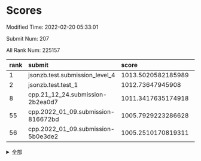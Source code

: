 # Scores

Modified Time: 2022-02-20 05:33:01

Submit Num: 207

All Rank Num: 225157

| rank |               submit               |       score        |       sigma        | pk_num |
| :--- | :--------------------------------- | :----------------- | :----------------- | :----- |
| 1    | jsonzb.test.submission_level_4     | 1013.5020582185989 | 0.7971998794938993 | 4347   |
| 2    | jsonzb.test.test_1                 | 1012.73647945908   | 0.8165391123709015 | 4350   |
| 8    | cpp.21_12_24.submission-2b2ea0d7   | 1011.3417635174918 | 0.7867511611816035 | 4355   |
| 55   | cpp.2022_01_09.submission-816672bd | 1005.7929223286628 | 0.7180972152373432 | 4345   |
| 56   | cpp.2022_01_09.submission-5b0e3de2 | 1005.2510170819311 | 0.7193244289812183 | 4353   |


<details>
<summary>全部</summary>

| rank |                 submit                 |       score        |       sigma        | pk_num |
| :--- | :------------------------------------- | :----------------- | :----------------- | :----- |
| 1    | jsonzb.test.submission_level_4         | 1013.5020582185989 | 0.7971998794938993 | 4347   |
| 2    | jsonzb.test.test_1                     | 1012.73647945908   | 0.8165391123709015 | 4350   |
| 3    | gobigger.level_3.submission_level_3_33 | 1011.6472184115041 | 0.787907653288464  | 4349   |
| 4    | gobigger.level_3.submission_level_3_36 | 1011.5520883136326 | 0.7681936282871026 | 4354   |
| 5    | gobigger.level_3.submission_level_3_47 | 1011.528971535867  | 0.7938221916020429 | 4349   |
| 6    | gobigger.level_3.submission_level_3_49 | 1011.4695429363125 | 0.7637692093705719 | 4349   |
| 7    | gobigger.level_3.submission_level_3_1  | 1011.4107734372999 | 0.7542304137688541 | 4347   |
| 8    | cpp.21_12_24.submission-2b2ea0d7       | 1011.3417635174918 | 0.7867511611816035 | 4355   |
| 9    | gobigger.level_3.submission_level_3_42 | 1011.332358325897  | 0.773391027573545  | 4346   |
| 10   | gobigger.level_3.submission_level_3_2  | 1011.2210029659424 | 0.7816613219193177 | 4357   |
| 11   | gobigger.level_3.submission_level_3_7  | 1011.092364629012  | 0.7850382958374102 | 4351   |
| 12   | gobigger.level_3.submission_level_3_8  | 1010.9363548153294 | 0.7694002401864615 | 4350   |
| 13   | gobigger.level_3.submission_level_3_22 | 1010.8242772450789 | 0.7522134761005365 | 4353   |
| 14   | gobigger.level_3.submission_level_3_41 | 1010.6840862028093 | 0.7702069754206167 | 4354   |
| 15   | gobigger.level_3.submission_level_3_35 | 1010.523756805671  | 0.7684185257535143 | 4351   |
| 16   | gobigger.level_3.submission_level_3_37 | 1010.5058220670207 | 0.7676095663519118 | 4347   |
| 17   | gobigger.level_3.submission_level_3_10 | 1010.5030888792277 | 0.7532618664092807 | 4345   |
| 18   | gobigger.level_3.submission_level_3_48 | 1010.4642207096282 | 0.7675454306837901 | 4352   |
| 19   | gobigger.level_3.submission_level_3_38 | 1010.4219390754305 | 0.7453240705463318 | 4354   |
| 20   | gobigger.level_3.submission_level_3_25 | 1010.3161792076497 | 0.7538329205160798 | 4356   |
| 21   | gobigger.level_3.submission_level_3_23 | 1010.2647380031799 | 0.7629990991372301 | 4349   |
| 22   | gobigger.level_3.submission_level_3_40 | 1010.2222264171226 | 0.754295788963703  | 4354   |
| 23   | gobigger.level_3.submission_level_3_6  | 1010.1949281713507 | 0.7647174459913936 | 4354   |
| 24   | gobigger.level_3.submission_level_3_39 | 1010.1242271501955 | 0.769206635658664  | 4352   |
| 25   | gobigger.level_3.submission_level_3_4  | 1009.9938067694509 | 0.7631049272860457 | 4353   |
| 26   | gobigger.level_3.submission_level_3_16 | 1009.9663904215608 | 0.7663965196312624 | 4345   |
| 27   | gobigger.level_3.submission_level_3_3  | 1009.9508271009248 | 0.7639869947990274 | 4349   |
| 28   | gobigger.level_3.submission_level_3_9  | 1009.8893432272274 | 0.753024735258058  | 4352   |
| 29   | gobigger.level_3.submission_level_3_12 | 1009.8816604355417 | 0.7451912699797666 | 4348   |
| 30   | gobigger.level_3.submission_level_3_24 | 1009.8551762632276 | 0.7682421753059304 | 4348   |
| 31   | gobigger.level_3.submission_level_3_44 | 1009.7270768520074 | 0.7564607267595207 | 4351   |
| 32   | gobigger.level_3.submission_level_3_14 | 1009.6869932021629 | 0.7635333734444393 | 4352   |
| 33   | gobigger.level_3.submission_level_3_11 | 1009.6388189873524 | 0.7440445146931919 | 4351   |
| 34   | gobigger.level_3.submission_level_3_17 | 1009.6264632345553 | 0.7412542941058956 | 4350   |
| 35   | gobigger.level_3.submission_level_3_21 | 1009.5927154304728 | 0.7580443965383611 | 4351   |
| 36   | gobigger.level_3.submission_level_3_32 | 1009.5797377983147 | 0.7477948826191821 | 4354   |
| 37   | gobigger.level_3.submission_level_3_5  | 1009.5343102032385 | 0.7467027554459204 | 4353   |
| 38   | gobigger.level_3.submission_level_3_28 | 1009.5000398259576 | 0.7619620079192113 | 4342   |
| 39   | gobigger.level_3.submission_level_3_27 | 1009.4912135337173 | 0.7615986982612905 | 4357   |
| 40   | gobigger.level_3.submission_level_3_15 | 1009.4726318774799 | 0.7414448424982136 | 4347   |
| 41   | gobigger.level_3.submission_level_3_18 | 1009.4418091691194 | 0.7600747715623091 | 4351   |
| 42   | gobigger.level_3.submission_level_3_31 | 1009.3470451735625 | 0.7464541394914374 | 4354   |
| 43   | gobigger.level_3.submission_level_3_30 | 1009.1766138141065 | 0.7451856246131563 | 4353   |
| 44   | gobigger.level_3.submission_level_3_19 | 1009.1658330611277 | 0.7702262141981642 | 4349   |
| 45   | gobigger.level_3.submission_level_3_45 | 1009.1656021020848 | 0.7490908722309066 | 4354   |
| 46   | gobigger.level_3.submission_level_3_26 | 1009.1280138005181 | 0.7503986203011807 | 4356   |
| 47   | gobigger.level_3.submission_level_3_0  | 1009.1002869852763 | 0.7641129731678431 | 4353   |
| 48   | gobigger.level_3.submission_level_3_46 | 1009.0608870089428 | 0.7522179573142025 | 4350   |
| 49   | gobigger.level_3.submission_level_3_13 | 1008.9067743285461 | 0.737081196413335  | 4353   |
| 50   | gobigger.level_3.submission_level_3_34 | 1008.8683593505417 | 0.7385909486433958 | 4353   |
| 51   | gobigger.level_3.submission_level_3_29 | 1008.5852481657238 | 0.7496032777485169 | 4353   |
| 52   | gobigger.level_3.submission_level_3_43 | 1008.2771203270017 | 0.7381697591210779 | 4350   |
| 53   | gobigger.level_3.submission_level_3_20 | 1007.5843413387012 | 0.7547921767703969 | 4350   |
| 54   | gobigger.level_1.submission_level_1_29 | 1005.8798033261249 | 0.712445869238846  | 4348   |
| 55   | cpp.2022_01_09.submission-816672bd     | 1005.7929223286628 | 0.7180972152373432 | 4345   |
| 56   | cpp.2022_01_09.submission-5b0e3de2     | 1005.2510170819311 | 0.7193244289812183 | 4353   |
| 57   | gobigger.level_1.submission_level_1_15 | 1005.1271412173004 | 0.7136726068897525 | 4351   |
| 58   | gobigger.level_1.submission_level_1_17 | 1004.9093203863055 | 0.7198849068299336 | 4349   |
| 59   | gobigger.level_1.submission_level_1_47 | 1004.584916046844  | 0.7318029799953064 | 4354   |
| 60   | gobigger.level_1.submission_level_1_14 | 1004.4775170933963 | 0.7211466080815796 | 4348   |
| 61   | gobigger.level_1.submission_level_1_8  | 1004.3555168060193 | 0.717058934913714  | 4351   |
| 62   | gobigger.level_1.submission_level_1_43 | 1004.3186394641244 | 0.705531620807522  | 4353   |
| 63   | gobigger.level_1.submission_level_1_34 | 1004.1694428861953 | 0.7171222792399227 | 4351   |
| 64   | gobigger.level_1.submission_level_1_9  | 1004.110392723734  | 0.7252421710009818 | 4352   |
| 65   | gobigger.level_1.submission_level_1_35 | 1004.041156266709  | 0.7233010222684783 | 4355   |
| 66   | gobigger.level_1.submission_level_1_23 | 1003.8653016584751 | 0.7229293124871138 | 4354   |
| 67   | gobigger.level_1.submission_level_1_1  | 1003.841857274193  | 0.7155782138499225 | 4350   |
| 68   | gobigger.level_1.submission_level_1_33 | 1003.8365178504491 | 0.7201552889141426 | 4352   |
| 69   | gobigger.level_1.submission_level_1_4  | 1003.8086747318101 | 0.7191108569952597 | 4347   |
| 70   | gobigger.level_1.submission_level_1_11 | 1003.7991352115555 | 0.7105900194430261 | 4350   |
| 71   | gobigger.level_1.submission_level_1_13 | 1003.7986000191527 | 0.7273947713089227 | 4349   |
| 72   | gobigger.level_1.submission_level_1_22 | 1003.7740475478262 | 0.703748333340929  | 4345   |
| 73   | gobigger.level_1.submission_level_1_36 | 1003.7258121113033 | 0.7022058237523294 | 4349   |
| 74   | gobigger.level_1.submission_level_1_7  | 1003.4730478766708 | 0.7224184819578371 | 4354   |
| 75   | gobigger.level_1.submission_level_1_6  | 1003.4674181596012 | 0.7206683047802168 | 4350   |
| 76   | gobigger.level_1.submission_level_1_44 | 1003.463640051221  | 0.7123283695979452 | 4350   |
| 77   | gobigger.level_1.submission_level_1_25 | 1003.4136610534473 | 0.7199771596304009 | 4357   |
| 78   | gobigger.level_1.submission_level_1_32 | 1003.4090670316496 | 0.7141295349685934 | 4350   |
| 79   | gobigger.level_1.submission_level_1_19 | 1003.4042650554375 | 0.7334477632344142 | 4350   |
| 80   | gobigger.level_1.submission_level_1_0  | 1003.3957695136621 | 0.7221006231781828 | 4355   |
| 81   | gobigger.level_1.submission_level_1_42 | 1003.2998452907967 | 0.7201123415559936 | 4352   |
| 82   | gobigger.level_1.submission_level_1_41 | 1003.2689177500353 | 0.7138215436131046 | 4348   |
| 83   | gobigger.level_1.submission_level_1_45 | 1003.1502033073492 | 0.7165660866739555 | 4350   |
| 84   | gobigger.level_1.submission_level_1_2  | 1003.1360131067677 | 0.7171768566550112 | 4351   |
| 85   | gobigger.level_1.submission_level_1_12 | 1003.0153908817462 | 0.7155270222859629 | 4348   |
| 86   | gobigger.level_1.submission_level_1_5  | 1002.9824512559901 | 0.7147414278722182 | 4353   |
| 87   | gobigger.level_1.submission_level_1_21 | 1002.9423224159207 | 0.7109946513959695 | 4356   |
| 88   | gobigger.level_1.submission_level_1_26 | 1002.9400680310512 | 0.7156164550877384 | 4350   |
| 89   | gobigger.level_1.submission_level_1_39 | 1002.9399797171237 | 0.7128000741990506 | 4348   |
| 90   | gobigger.level_1.submission_level_1_38 | 1002.8741234867897 | 0.7122122441776961 | 4355   |
| 91   | gobigger.level_1.submission_level_1_48 | 1002.8245738332965 | 0.7138608920670537 | 4349   |
| 92   | gobigger.level_1.submission_level_1_28 | 1002.7599686998326 | 0.7077394076035239 | 4354   |
| 93   | gobigger.level_1.submission_level_1_27 | 1002.738776542171  | 0.7163513666844541 | 4345   |
| 94   | gobigger.level_1.submission_level_1_16 | 1002.7278154413426 | 0.7170575689754948 | 4344   |
| 95   | gobigger.level_1.submission_level_1_10 | 1002.6195302779622 | 0.7167997428886973 | 4349   |
| 96   | gobigger.level_1.submission_level_1_40 | 1002.5637116071903 | 0.7036683723598685 | 4352   |
| 97   | gobigger.level_1.submission_level_1_31 | 1002.311652606139  | 0.7162761216576241 | 4353   |
| 98   | gobigger.level_1.submission_level_1_24 | 1002.2444640443322 | 0.7066501789287192 | 4351   |
| 99   | gobigger.level_1.submission_level_1_20 | 1002.1541151600733 | 0.7125326934902805 | 4355   |
| 100  | gobigger.level_1.submission_level_1_30 | 1002.0666822327488 | 0.7155114646790066 | 4347   |
| 101  | gobigger.level_1.submission_level_1_18 | 1001.9439096590361 | 0.7112844158627012 | 4350   |
| 102  | gobigger.level_1.submission_level_1_46 | 1001.8841467671098 | 0.7011441358347603 | 4349   |
| 103  | gobigger.level_1.submission_level_1_37 | 1001.8461239518333 | 0.7156954007478857 | 4350   |
| 104  | gobigger.level_1.submission_level_1_3  | 1001.6212783638889 | 0.7078558534216107 | 4350   |
| 105  | gobigger.level_1.submission_level_1_49 | 1001.5974053844936 | 0.7080822636009708 | 4351   |
| 106  | gobigger.random.submission_random_23   | 997.2462079309654  | 0.706189234011147  | 4351   |
| 107  | gobigger.random.submission_random_21   | 997.108784483834   | 0.7092583033092223 | 4352   |
| 108  | gobigger.random.submission_random_24   | 996.9919563454196  | 0.7160861810926105 | 4350   |
| 109  | gobigger.random.submission_random_26   | 996.9486439932024  | 0.7198420693559809 | 4351   |
| 110  | gobigger.random.submission_random_4    | 996.7643150666189  | 0.7211393066912809 | 4351   |
| 111  | gobigger.random.submission_random_25   | 996.7496310915693  | 0.7099816797776636 | 4356   |
| 112  | gobigger.random.submission_random_29   | 996.7031244998119  | 0.7105165549621595 | 4351   |
| 113  | gobigger.random.submission_random_43   | 996.6768298364625  | 0.7056600441116537 | 4349   |
| 114  | gobigger.random.submission_random_33   | 996.5763327962209  | 0.7080188387906547 | 4351   |
| 115  | gobigger.random.submission_random_28   | 996.5076490294971  | 0.7013466386140269 | 4352   |
| 116  | gobigger.random.submission_random_13   | 996.5047768742354  | 0.7201175790566505 | 4353   |
| 117  | gobigger.random.submission_random_42   | 996.4998816180018  | 0.7020932468414215 | 4356   |
| 118  | gobigger.random.submission_random_8    | 996.4562922620747  | 0.7231812048449685 | 4352   |
| 119  | gobigger.random.submission_random_10   | 996.4029604578911  | 0.7147124941692661 | 4354   |
| 120  | gobigger.random.submission_random_35   | 996.3747384206953  | 0.7115383927780914 | 4353   |
| 121  | gobigger.random.submission_random_17   | 996.3480231766199  | 0.7021115981110148 | 4352   |
| 122  | gobigger.random.submission_random_38   | 996.2556605846199  | 0.70788520734434   | 4348   |
| 123  | gobigger.random.submission_random_32   | 996.1435533058767  | 0.7010546313910325 | 4357   |
| 124  | gobigger.random.submission_random_6    | 996.1424847675846  | 0.7101049857005088 | 4351   |
| 125  | gobigger.random.submission_random_19   | 996.1032790888119  | 0.7263344094610871 | 4351   |
| 126  | gobigger.random.submission_random_15   | 996.0780088262164  | 0.7121896358226761 | 4351   |
| 127  | gobigger.random.submission_random_37   | 996.0385694035195  | 0.7015609219067162 | 4355   |
| 128  | gobigger.random.submission_random_36   | 996.0117042681662  | 0.7099620884380449 | 4352   |
| 129  | gobigger.random.submission_random_12   | 995.9845278237138  | 0.7144932741982556 | 4356   |
| 130  | gobigger.random.submission_random_31   | 995.9290305188446  | 0.7029394774561112 | 4350   |
| 131  | gobigger.random.submission_random_2    | 995.9217650683031  | 0.7172461007256425 | 4350   |
| 132  | gobigger.random.submission_random_40   | 995.8193953114285  | 0.702853903594865  | 4353   |
| 133  | gobigger.random.submission_random_1    | 995.8108944678655  | 0.7124558532544188 | 4351   |
| 134  | gobigger.random.submission_random_46   | 995.7660222490966  | 0.7183359984456826 | 4349   |
| 135  | gobigger.random.submission_random_14   | 995.7066262815832  | 0.7027843005641323 | 4352   |
| 136  | gobigger.random.submission_random_0    | 995.7006544550951  | 0.7111233927484776 | 4356   |
| 137  | gobigger.random.submission_random_5    | 995.6918719298426  | 0.7079217674685292 | 4355   |
| 138  | gobigger.random.submission_random_39   | 995.6769727453712  | 0.7168895786931506 | 4351   |
| 139  | gobigger.random.submission_random_30   | 995.66828723907    | 0.7100041649511561 | 4352   |
| 140  | gobigger.random.submission_random_41   | 995.6440534851978  | 0.72339827788551   | 4346   |
| 141  | gobigger.random.submission_random_49   | 995.6376910470523  | 0.7342327427004373 | 4351   |
| 142  | gobigger.random.submission_random_20   | 995.6208529576838  | 0.7077753009842495 | 4351   |
| 143  | gobigger.random.submission_random_7    | 995.575442277481   | 0.7134217176012164 | 4347   |
| 144  | gobigger.random.submission_random_48   | 995.5716816459965  | 0.7179935092179056 | 4349   |
| 145  | gobigger.random.submission_random_3    | 995.5216004618322  | 0.7055745285950895 | 4347   |
| 146  | gobigger.random.submission_random_27   | 995.5193119459638  | 0.7175995146477941 | 4350   |
| 147  | gobigger.random.submission_random_34   | 995.4922204932247  | 0.7030858347592205 | 4348   |
| 148  | gobigger.random.submission_random_16   | 995.4481678840248  | 0.7188090015184861 | 4350   |
| 149  | gobigger.random.submission_random_45   | 995.34926314976    | 0.7142096247803554 | 4350   |
| 150  | gobigger.random.submission_random_47   | 995.339575925177   | 0.7255459382523114 | 4351   |
| 151  | gobigger.random.submission_random_9    | 995.2975031274622  | 0.7097503487156878 | 4349   |
| 152  | gobigger.random.submission_random_44   | 995.1319532340713  | 0.7081507132340229 | 4355   |
| 153  | gobigger.random.submission_random_11   | 995.0861125883289  | 0.7173302557271146 | 4348   |
| 154  | gobigger.random.submission_random_22   | 994.932909217842   | 0.7254304002735918 | 4353   |
| 155  | gobigger.random.submission_random_18   | 994.8879313580551  | 0.722465632658763  | 4351   |
| 156  | gobigger.level_2.submission_level_2_11 | 994.2195313904305  | 0.7241134514279721 | 4353   |
| 157  | gobigger.level_2.submission_level_2_47 | 993.7070571418786  | 0.7345071010768596 | 4346   |
| 158  | gobigger.level_2.submission_level_2_2  | 993.4970162644571  | 0.7370966414504807 | 4348   |
| 159  | gobigger.level_2.submission_level_2_30 | 993.3995408619745  | 0.7351672093300161 | 4347   |
| 160  | gobigger.level_2.submission_level_2_38 | 993.3525392448399  | 0.7560200038906975 | 4351   |
| 161  | gobigger.level_2.submission_level_2_20 | 993.1491951429961  | 0.7501278101290378 | 4349   |
| 162  | gobigger.level_2.submission_level_2_13 | 993.147359494123   | 0.741783369033828  | 4348   |
| 163  | gobigger.level_2.submission_level_2_17 | 992.91756652546    | 0.7388837740767058 | 4348   |
| 164  | gobigger.level_2.submission_level_2_34 | 992.8730945595075  | 0.7334676504642885 | 4349   |
| 165  | gobigger.level_2.submission_level_2_26 | 992.8677002454037  | 0.7518098130736284 | 4347   |
| 166  | gobigger.level_2.submission_level_2_28 | 992.8599356799676  | 0.7261669056036352 | 4350   |
| 167  | gobigger.level_2.submission_level_2_37 | 992.8194309371858  | 0.735233413195365  | 4350   |
| 168  | gobigger.level_2.submission_level_2_33 | 992.8157911441969  | 0.739610924290067  | 4353   |
| 169  | gobigger.level_2.submission_level_2_44 | 992.6187121227946  | 0.7439546470855455 | 4344   |
| 170  | gobigger.level_2.submission_level_2_46 | 992.5935796665572  | 0.740344593758937  | 4357   |
| 171  | gobigger.level_2.submission_level_2_23 | 992.5174428220712  | 0.7301774943577226 | 4353   |
| 172  | gobigger.level_2.submission_level_2_36 | 992.5166176906505  | 0.7504106525505865 | 4354   |
| 173  | gobigger.level_2.submission_level_2_49 | 992.503485692891   | 0.7621009838226566 | 4353   |
| 174  | gobigger.level_2.submission_level_2_39 | 992.4753333515791  | 0.7563404323596782 | 4352   |
| 175  | gobigger.level_2.submission_level_2_22 | 992.3191872999045  | 0.7455374202323866 | 4349   |
| 176  | gobigger.level_2.submission_level_2_10 | 992.1365491848777  | 0.7464672891720928 | 4349   |
| 177  | gobigger.level_2.submission_level_2_35 | 992.0626008653712  | 0.7395760989839211 | 4355   |
| 178  | gobigger.level_2.submission_level_2_4  | 991.944343458722   | 0.7379797134675604 | 4351   |
| 179  | gobigger.level_2.submission_level_2_6  | 991.8741065489874  | 0.7485315208949822 | 4354   |
| 180  | gobigger.level_2.submission_level_2_31 | 991.86996535195    | 0.7446823875419011 | 4351   |
| 181  | gobigger.level_2.submission_level_2_42 | 991.8699003437398  | 0.7397781544558041 | 4353   |
| 182  | gobigger.level_2.submission_level_2_7  | 991.8179794252896  | 0.754406106881345  | 4350   |
| 183  | gobigger.level_2.submission_level_2_19 | 991.7991929613646  | 0.7453169811507248 | 4349   |
| 184  | gobigger.level_2.submission_level_2_16 | 991.7610247943048  | 0.7560827509604849 | 4348   |
| 185  | gobigger.level_2.submission_level_2_48 | 991.7522224010414  | 0.780577953314555  | 4351   |
| 186  | gobigger.level_2.submission_level_2_43 | 991.7240088116274  | 0.756879519331083  | 4346   |
| 187  | gobigger.level_2.submission_level_2_24 | 991.7186644994911  | 0.7484001179732361 | 4352   |
| 188  | gobigger.level_2.submission_level_2_14 | 991.6877718397858  | 0.7629244587804398 | 4351   |
| 189  | gobigger.level_2.submission_level_2_0  | 991.6807365409609  | 0.7355222139405418 | 4354   |
| 190  | gobigger.level_2.submission_level_2_27 | 991.5819349122058  | 0.7428006523648056 | 4350   |
| 191  | gobigger.level_2.submission_level_2_9  | 991.4785858005223  | 0.7500882108192272 | 4348   |
| 192  | gobigger.level_2.submission_level_2_15 | 991.361101725881   | 0.7530318912982755 | 4352   |
| 193  | gobigger.level_2.submission_level_2_3  | 991.2644710564813  | 0.7526035157356346 | 4351   |
| 194  | gobigger.level_2.submission_level_2_1  | 991.1994806602373  | 0.7511146359945214 | 4343   |
| 195  | gobigger.level_2.submission_level_2_8  | 991.191257808883   | 0.7409497354849827 | 4354   |
| 196  | gobigger.level_2.submission_level_2_40 | 990.9872892776444  | 0.7419901771266365 | 4347   |
| 197  | gobigger.level_2.submission_level_2_18 | 990.9464060461031  | 0.7605218568109082 | 4347   |
| 198  | gobigger.level_2.submission_level_2_29 | 990.9385058386022  | 0.7464941721619005 | 4345   |
| 199  | gobigger.level_2.submission_level_2_5  | 990.8717161939722  | 0.7693170409856744 | 4355   |
| 200  | gobigger.level_2.submission_level_2_32 | 990.7090554355868  | 0.7628902656371171 | 4354   |
| 201  | gobigger.level_2.submission_level_2_12 | 990.6380306239205  | 0.7758401880453267 | 4351   |
| 202  | gobigger.level_2.submission_level_2_45 | 990.5461501443715  | 0.7711360072747289 | 4351   |
| 203  | gobigger.level_2.submission_level_2_25 | 990.4530164015157  | 0.7809604585171865 | 4351   |
| 204  | gobigger.level_2.submission_level_2_21 | 990.4264570349563  | 0.7716461853836002 | 4353   |
| 205  | gobigger.level_2.submission_level_2_41 | 990.1353861785144  | 0.7825075681466717 | 4352   |
| 206  | gobigger.none.submission_none_1        | 978.3569438450854  | 1.2762286090592538 | 4353   |
| 207  | gobigger.none.submission_none_0        | 977.8939914322413  | 1.3180866926718093 | 4350   |

</details>